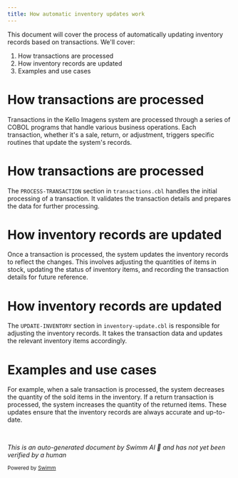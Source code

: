 ```yaml
---
title: How automatic inventory updates work
---
```

This document will cover the process of automatically updating inventory records based on transactions. We'll cover:

1. How transactions are processed
2. How inventory records are updated
3. Examples and use cases

# How transactions are processed

Transactions in the Kello Imagens system are processed through a series of COBOL programs that handle various business operations. Each transaction, whether it's a sale, return, or adjustment, triggers specific routines that update the system's records.

# How transactions are processed

The `PROCESS-TRANSACTION` section in `transactions.cbl` handles the initial processing of a transaction. It validates the transaction details and prepares the data for further processing.

# How inventory records are updated

Once a transaction is processed, the system updates the inventory records to reflect the changes. This involves adjusting the quantities of items in stock, updating the status of inventory items, and recording the transaction details for future reference.

# How inventory records are updated

The `UPDATE-INVENTORY` section in `inventory-update.cbl` is responsible for adjusting the inventory records. It takes the transaction data and updates the relevant inventory items accordingly.

# Examples and use cases

For example, when a sale transaction is processed, the system decreases the quantity of the sold items in the inventory. If a return transaction is processed, the system increases the quantity of the returned items. These updates ensure that the inventory records are always accurate and up-to-date.

&nbsp;

*This is an auto-generated document by Swimm AI 🌊 and has not yet been verified by a human*

<SwmMeta version="3.0.0" repo-id="Z2l0aHViJTNBJTNBa2VsbG8lM0ElM0Fzd2ltbWlv" repo-name="kello"><sup>Powered by [Swimm](/)</sup></SwmMeta>
